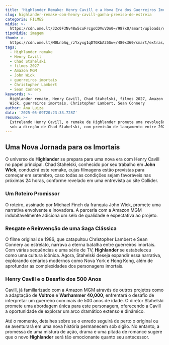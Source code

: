 ```yaml
---
title: 'Highlander Remake: Henry Cavill e a Nova Era dos Guerreiros Imortais'
slug: highlander-remake-com-henry-cavill-ganha-previso-de-estreia
categoria: FILMES
midia: >-
  https://cdn.ome.lt/32c0F3Nv48w5cuFrcgoCDVuVDn0=/987x0/smart/uploads/conteudo/fotos/02_XwQeUGN.jpg
tipoMidia: imagem
thumb: >-
  https://cdn.ome.lt/M0LnbAq_rzYxyxg1qDTGKbA35Sw=/480x360/smart/extras/conteudos/Captura_de_tela_2025-05-09_161413.png
tags:
  - Highlander remake
  - Henry Cavill
  - Chad Stahelski
  - filmes 2027
  - Amazon MGM
  - John Wick
  - guerreiros imortais
  - Christopher Lambert
  - Sean Connery
keywords: >-
  Highlander remake, Henry Cavill, Chad Stahelski, filmes 2027, Amazon MGM, John
  Wick, guerreiros imortais, Christopher Lambert, Sean Connery
author: Ana Luiza
data: '2025-05-09T20:23:33.728Z'
resumo: >-
  Estrelando Henry Cavill, o remake de Highlander promete uma revolução épica
  sob a direção de Chad Stahelski, com previsão de lançamento entre 2027 e 2028.
---
```


## Uma Nova Jornada para os Imortais

O universo de **Highlander** se prepara para uma nova era com Henry Cavill no papel principal. Chad Stahelski, conhecido por seu trabalho em **John Wick**, conduzirá este remake, cujas filmagens estão previstas para começar em setembro, caso todas as condições sejam favoráveis nas próximas 24 horas, conforme revelado em uma entrevista ao site Collider.

### Um Roteiro Promissor

O roteiro, assinado por Michael Finch da franquia John Wick, promete uma narrativa envolvente e inovadora. A parceria com a Amazon MGM indubitavelmente adiciona um selo de qualidade e expectativa ao projeto.

### Resgate e Reinvenção de uma Saga Clássica

O filme original de 1986, que catapultou Christopher Lambert e Sean Connery ao estrelato, narrava a eterna batalha entre guerreiros imortais. Com várias sequências e uma série de TV, **Highlander** se estabeleceu como uma cultura icônica. Agora, Stahelski deseja expandir essa narrativa, explorando cenários modernos como Nova York e Hong Kong, além de aprofundar as complexidades dos personagens imortais.

### Henry Cavill e o Desafio dos 500 Anos

Cavill, já familiarizado com a Amazon MGM através de outros projetos como a adaptação de **Voltron** e **Warhammer 40,000**, enfrentará o desafio de interpretar um guerreiro com mais de 500 anos de idade. O diretor Stahelski promete uma abordagem única para este personagem, oferecendo a Cavill a oportunidade de explorar um arco dramático extenso e dinâmico.

Até o momento, detalhes sobre se o enredo seguirá de perto o original ou se aventurará em uma nova história permanecem sob sigilo. No entanto, a promessa de uma mistura de ação, drama e uma pitada de romance sugere que o novo **Highlander** será tão emocionante quanto seu antecessor.
